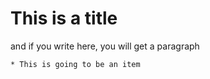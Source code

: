 # This is a title

and if you write here, you will get a paragraph
    
    * This is going to be an item
